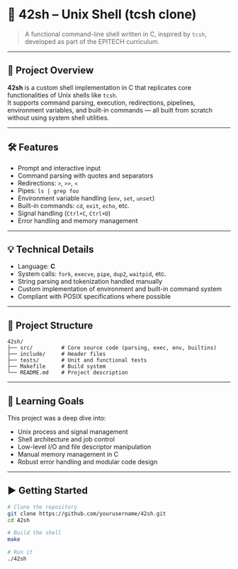 # 🐚 42sh – Unix Shell (tcsh clone)

> A functional command-line shell written in C, inspired by `tcsh`, developed as part of the EPITECH curriculum.

---

## 🚀 Project Overview

**42sh** is a custom shell implementation in C that replicates core functionalities of Unix shells like `tcsh`.  
It supports command parsing, execution, redirections, pipelines, environment variables, and built-in commands — all built from scratch without using system shell utilities.

---

## 🛠️ Features

- Prompt and interactive input
- Command parsing with quotes and separators
- Redirections: `>`, `>>`, `<`
- Pipes: `ls | grep foo`
- Environment variable handling (`env`, `set`, `unset`)
- Built-in commands: `cd`, `exit`, `echo`, etc.
- Signal handling (`Ctrl+C`, `Ctrl+D`)
- Error handling and memory management

---

## 💡 Technical Details

- Language: **C**
- System calls: `fork`, `execve`, `pipe`, `dup2`, `waitpid`, etc.
- String parsing and tokenization handled manually
- Custom implementation of environment and built-in command system
- Compliant with POSIX specifications where possible

---

## 📁 Project Structure

```
42sh/
├── src/         # Core source code (parsing, exec, env, builtins)
├── include/     # Header files
├── tests/       # Unit and functional tests
├── Makefile     # Build system
└── README.md    # Project description
```

---

## 🧠 Learning Goals

This project was a deep dive into:

- Unix process and signal management
- Shell architecture and job control
- Low-level I/O and file descriptor manipulation
- Manual memory management in C
- Robust error handling and modular code design

---

## ▶️ Getting Started

```bash
# Clone the repository
git clone https://github.com/yourusername/42sh.git
cd 42sh

# Build the shell
make

# Run it
./42sh
